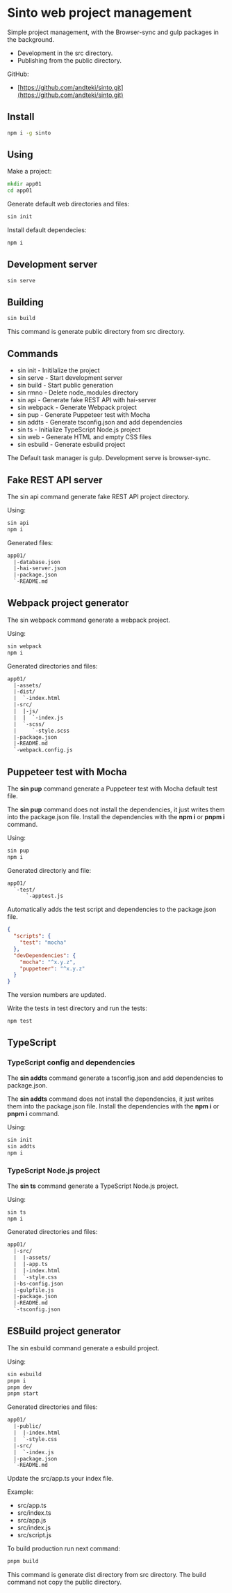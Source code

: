 # Sinto web project management

Simple project management, with the Browser-sync and gulp packages in the background.

* Development in the src directory.
* Publishing from the public directory.

GitHub:

* [https://github.com/andteki/sinto.git](https://github.com/andteki/sinto.git)

## Install

```cmd
npm i -g sinto
```

## Using

Make a project:

```cmd
mkdir app01
cd app01
```

Generate default web directories and files:

```cmd
sin init
```

Install default dependecies:

```cmd
npm i
```

## Development server

```cmd
sin serve
```

## Building

```cmd
sin build
```

This command is generate public directory from src directory.

## Commands

* sin init - Initilalize the project
* sin serve - Start development server
* sin build - Start public generation
* sin rmno - Delete node_modules directory
* sin api - Generate fake REST API with hai-server
* sin webpack - Generate Webpack project
* sin pup - Generate Puppeteer test with Mocha
* sin addts - Generate tsconfig.json and add dependencies
* sin ts - Initialize TypeScript Node.js project
* sin web - Generate HTML and empty CSS files
* sin esbuild - Generate esbuild project

The Default task manager is gulp. Development serve is browser-sync.

## Fake REST API server

The sin api command generate fake REST API project directory.

Using:

```cmd
sin api
npm i
```

Generated files:

```txt
app01/
  |-database.json
  |-hai-server.json
  |-package.json
  `-README.md
```

## Webpack project generator

The sin webpack command generate a webpack project.

Using:

```cmd
sin webpack
npm i
```

Generated directories and files:

```txt
app01/
  |-assets/
  |-dist/
  |  `-index.html
  |-src/
  |  |-js/
  |  |  `-index.js
  |  `-scss/
  |     `-style.scss
  |-package.json
  |-README.md
  `-webpack.config.js
```

## Puppeteer test with Mocha

The **sin pup** command generate a Puppeteer test with Mocha default test file.

The **sin pup** command does not install the dependencies, it just writes them into the package.json file. Install the dependencies with the **npm i** or **pnpm i** command.

Using:

```cmd
sin pup
npm i
```

Generated directoriy and file:

```txt
app01/
  `-test/
      `-apptest.js
```

Automatically adds the test script and dependencies to the package.json file.

```json
{
  "scripts": {
    "test": "mocha"
  },
  "devDependencies": {
    "mocha": "^x.y.z",
    "puppeteer": "^x.y.z"    
  }
}
```

The version numbers are updated.

Write the tests in test directory and run the tests:

```cmd
npm test
```

## TypeScript

### TypeScript config and dependencies

The **sin addts** command generate a tsconfig.json and add dependencies to package.json.

The **sin addts** command does not install the dependencies, it just writes them into the package.json file. Install the dependencies with the **npm i** or **pnpm i** command.

Using:

```cmd
sin init
sin addts
npm i
```

### TypeScript Node.js project

The **sin ts** command generate a TypeScript Node.js project.

Using:

```cmd
sin ts
npm i
```

Generated directories and files:

```txt
app01/
  |-src/
  |  |-assets/
  |  |-app.ts
  |  |-index.html
  |  `-style.css
  |-bs-config.json
  |-gulpfile.js  
  |-package.json
  |-README.md
  `-tsconfig.json  
```

## ESBuild project generator

The sin esbuild command generate a esbuild project.

Using:

```cmd
sin esbuild
pnpm i
pnpm dev
pnpm start
```

Generated directories and files:

```txt
app01/
  |-public/
  |  |-index.html
  |  `-style.css
  |-src/
  |  `-index.js
  |-package.json
  `-README.md
```

Update the src/app.ts your index file.

Example:

* src/app.ts
* src/index.ts
* src/app.js
* src/index.js
* src/script.js

To build production run next command:

```cmd
pnpm build
```

This command is generate dist directory from src directory. The build command not copy the public directory.
